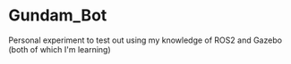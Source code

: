 # Gundam_Bot
Personal experiment to test out using my knowledge of ROS2 and Gazebo (both of which I'm learning)
